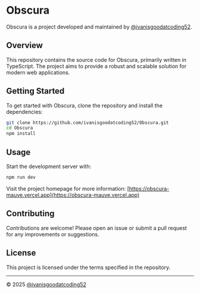 # Obscura

Obscura is a project developed and maintained by [@ivanisgoodatcoding52](https://github.com/ivanisgoodatcoding52).

## Overview

This repository contains the source code for Obscura, primarily written in TypeScript. The project aims to provide a robust and scalable solution for modern web applications.

## Getting Started

To get started with Obscura, clone the repository and install the dependencies:

```bash
git clone https://github.com/ivanisgoodatcoding52/Obscura.git
cd Obscura
npm install
```

## Usage

Start the development server with:

```bash
npm run dev
```

Visit the project homepage for more information: [https://obscura-mauve.vercel.app](https://obscura-mauve.vercel.app)

## Contributing

Contributions are welcome! Please open an issue or submit a pull request for any improvements or suggestions.

## License

This project is licensed under the terms specified in the repository.

---

© 2025 [@ivanisgoodatcoding52](https://github.com/ivanisgoodatcoding52)
